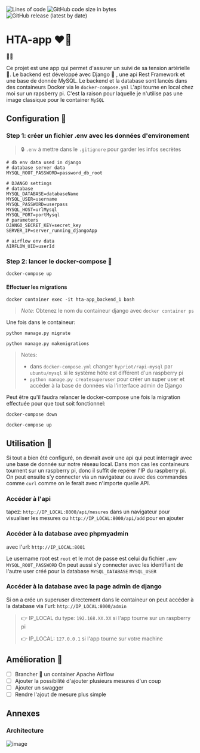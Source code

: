![Lines of code](https://img.shields.io/tokei/lines/github/p-acDev/hta-app?style=plastic)
![GitHub code size in bytes](https://img.shields.io/github/languages/code-size/p-acDev/hta-app)
![GitHub release (latest by date)](https://img.shields.io/github/v/release/p-acDev/hta-app)

# HTA-app ❤️‍🔥

🙋‍♂️

Ce projet est une app qui permet d'assurer un suivi de sa tension artérielle 📓.
Le backend est développé avec Django 🐍 , une api Rest Framework et une base de donnée MySQL.
Le backend et la database sont lancés dans des containeurs Docker via le `docker-compose.yml`
L'api tourne en local chez moi sur un rapsberry pi. C'est la raison pour laquelle je n'utilise pas une image classique pour le container `MySQL`

## Configuration 📝

### Step 1: créer un fichier .env avec les données d'environement
> 🔒 `.env` à mettre dans le `.gitignore` pour garder les infos secrètes

```
# db env data used in django 
# database server data
MYSQL_ROOT_PASSWORD=password_db_root

# DJANGO settings
# database
MYSQL_DATABASE=databaseName
MYSQL_USER=username
MYSQL_PASSWORD=userpass
MYSQL_HOST=urlMysql
MYSQL_PORT=portMysql
# parameters
DJANGO_SECRET_KEY=secret_key
SERVER_IP=server_running_djangoApp

# airflow env data
AIRFLOW_UID=userId

```

### Step 2: lancer le docker-compose 🐳

`docker-compose up`

#### Effectuer les migrations

`docker container exec -it hta-app_backend_1 bash`

> *Note*:
> Obtenez le nom du containeur django avec `docker container ps`

Une fois dans le containeur:

`python manage.py migrate`

`python manage.py makemigrations`

> Notes:
> - dans `docker-compose.yml` changer `hypriot/rapi-mysql` par `ubuntu/mysql` si le système hôte est différent d'un raspberry pi
> - `python manage.py createsuperuser` pour créer un super user et accéder à la base de données via l'interface admin de Django

Peut être qu'il faudra relancer le docker-compose une fois la migration effectuée pour que tout soit fonctionnel:

`docker-compose down`

`docker-compose up`

## Utilisation 🚀

Si tout a bien été configuré, on devrait avoir une api qui peut interragir avec une base de donnée sur notre réseau local. 
Dans mon cas les containeurs tournent sur un raspberry pi, donc il suffit de repérer l'IP du raspberry pi. On peut ensuite s'y connecter via un navigateur ou avec des commandes comme `curl` comme on le ferait avec n'importe quelle API.


### Accéder à l'api

tapez: `http://IP_LOCAL:8000/api/mesures` dans un navigateur pour visualiser les mesures
ou `http://IP_LOCAL:8000/api/add` pour en ajouter

### Accéder à la database avec phpmyadmin

avec l'url: `http://IP_LOCAL:8001`

Le username root est `root` et le mot de passe est celui du fichier `.env` `MYSQL_ROOT_PASSWORD`
On peut aussi s'y connecter avec les identifiant de l'autre user créé pour la database `MYSQL_DATABASE` `MYSQL_USER`

### Accéder à la database avec la page admin de django

Si on a crée un superuser directement dans le containeur on peut accéder à la database via l'url: `http://IP_LOCAL:8000/admin`

> 👉 IP_LOCAL du type: `192.168.XX.XX` si l'app tourne sur un raspberry pi
> 
> 👉 IP_LOCAL: `127.0.0.1` si l'app tourne sur votre machine

## Amélioration 💪

- [ ] Brancher 🔌 un container Apache Airflow
- [ ] Ajouter la possibilité d'ajouter plusieurs mesures d'un coup
- [ ] Ajouter un swagger
- [ ] Rendre l'ajout de mesure plus simple

## Annexes

### Architecture

![image](https://user-images.githubusercontent.com/44846069/179695160-2f6a47e4-0380-4583-83bd-5b204a47db9a.png)



